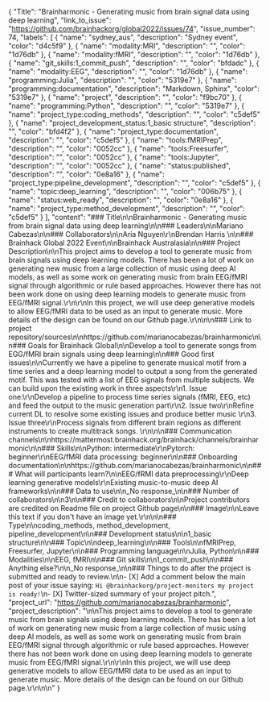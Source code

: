 {
  "Title": "Brainharmonic - Generating music from brain signal data using deep learning",
  "link_to_issue": "https://github.com/brainhackorg/global2022/issues/74",
  "issue_number": 74,
  "labels": [
    {
      "name": "sydney_aus",
      "description": "Sydney event",
      "color": "d4c5f9"
    },
    {
      "name": "modality:MRI",
      "description": "",
      "color": "1d76db"
    },
    {
      "name": "modality:fMRI",
      "description": "",
      "color": "1d76db"
    },
    {
      "name": "git_skills:1_commit_push",
      "description": "",
      "color": "bfdadc"
    },
    {
      "name": "modality:EEG",
      "description": "",
      "color": "1d76db"
    },
    {
      "name": "programming:Julia",
      "description": "",
      "color": "5319e7"
    },
    {
      "name": "programming:documentation",
      "description": "Markdown, Sphinx",
      "color": "5319e7"
    },
    {
      "name": "project",
      "description": "",
      "color": "f9bc70"
    },
    {
      "name": "programming:Python",
      "description": "",
      "color": "5319e7"
    },
    {
      "name": "project_type:coding_methods",
      "description": "",
      "color": "c5def5"
    },
    {
      "name": "project_development_status:1_basic structure",
      "description": "",
      "color": "bfd4f2"
    },
    {
      "name": "project_type:documentation",
      "description": "",
      "color": "c5def5"
    },
    {
      "name": "tools:fMRIPrep",
      "description": "",
      "color": "0052cc"
    },
    {
      "name": "tools:Freesurfer",
      "description": "",
      "color": "0052cc"
    },
    {
      "name": "tools:Jupyter",
      "description": "",
      "color": "0052cc"
    },
    {
      "name": "status:published",
      "description": "",
      "color": "0e8a16"
    },
    {
      "name": "project_type:pipeline_development",
      "description": "",
      "color": "c5def5"
    },
    {
      "name": "topic:deep_learning",
      "description": "",
      "color": "006b75"
    },
    {
      "name": "status:web_ready",
      "description": "",
      "color": "0e8a16"
    },
    {
      "name": "project_type:method_development",
      "description": "",
      "color": "c5def5"
    }
  ],
  "content": "### Title\n\nBrainharmonic - Generating music from brain signal data using deep learning\n\n### Leaders\n\nMariano Cabezas\n\n### Collaborators\n\nAria Nguyen\r\nBrendan Harris \n\n### Brainhack Global 2022 Event\n\nBrainhack Australasia\n\n### Project Description\n\nThis project aims to develop a tool to generate music from brain signals using deep learning models. There has been a lot of work on generating new music from a large collection of music using deep AI models, as well as some work on generating music from brain EEG/fMRI signal through algorithmic or rule based approaches. However there has not been work done on using deep learning models to generate music from EEG/fMRI signal.\r\n\r\nIn this project, we will use deep generative models to allow EEG/fMRI data to be used as an input to generate music. More details of the design can be found on our Github page.\r\n\n\n### Link to project repository/sources\n\nhttps://github.com/marianocabezas/brainharmonic\n\n### Goals for Brainhack Global\n\nDevelop a tool to generate songs from EGG/fMRI brain signals using deep learning\n\n### Good first issues\n\nCurrently we have a pipeline to generate musical motif from a time series and a deep learning model to output a song from the generated motif. This was tested with a list of EEG signals from multiple subjects. We can build upon the existing work in three aspects\r\n1. Issue one:\r\nDevelop a pipeline to process time series signals (fMRI, EEG, etc) and feed the output to the music generation part\r\n2. Issue two\r\nRefine current DL to resolve some existing issues and produce better music  \r\n3. Issue three\r\nProcess signals from different brain regions as different instruments to create multitrack songs. \r\n\n\n### Communication channels\n\nhttps://mattermost.brainhack.org/brainhack/channels/brainharmonic\n\n### Skills\n\nPython: intermediate\r\nPytorch: beginner\r\nEEG/fMRI data processing: beginner\n\n### Onboarding documentation\n\nhttps://github.com/marianocabezas/brainharmonic\n\n### What will participants learn?\n\nEEG/fRMI data preprocessing\r\nDeep learning generative models\r\nExisting music-to-music deep AI frameworks\n\n### Data to use\n\n_No response_\n\n### Number of collaborators\n\n3\n\n### Credit to collaborators\n\nProject contributors are credited on Readme file on project Github page\n\n### Image\n\nLeave this text if you don't have an image yet.\r\n\n\n### Type\n\ncoding_methods, method_development, pipeline_development\n\n### Development status\n\n1_basic structure\n\n### Topic\n\ndeep_learning\n\n### Tools\n\nfMRIPrep, Freesurfer, Jupyter\n\n### Programming language\n\nJulia, Python\n\n### Modalities\n\nEEG, fMRI\n\n### Git skills\n\n1_commit_push\n\n### Anything else?\n\n_No response_\n\n### Things to do after the project is submitted and ready to review.\n\n- [X] Add a comment below the main post of your issue saying: `Hi @brainhackorg/project-monitors my project is ready!`\n- [X] Twitter-sized summary of your project pitch.",
  "project_url": "https://github.com/marianocabezas/brainharmonic",
  "project_description": "\n\nThis project aims to develop a tool to generate music from brain signals using deep learning models. There has been a lot of work on generating new music from a large collection of music using deep AI models, as well as some work on generating music from brain EEG/fMRI signal through algorithmic or rule based approaches. However there has not been work done on using deep learning models to generate music from EEG/fMRI signal.\r\n\r\nIn this project, we will use deep generative models to allow EEG/fMRI data to be used as an input to generate music. More details of the design can be found on our Github page.\r\n\n\n"
}
